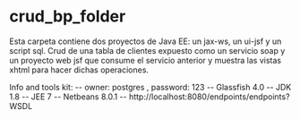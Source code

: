 # crud_bp_folder

Esta carpeta contiene dos proyectos de Java EE: un jax-ws, un ui-jsf y un script sql.
Crud de una tabla de clientes expuesto como un servicio soap y un proyecto web jsf que consume el servicio anterior y muestra las vistas xhtml para hacer dichas operaciones.

Info and tools kit:
-- owner: postgres , password: 123
-- Glassfish 4.0
-- JDK 1.8
-- JEE 7
-- Netbeans 8.0.1
-- http://localhost:8080/endpoints/endpoints?WSDL
